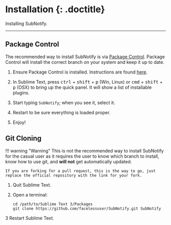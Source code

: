# Installation {: .doctitle}
Installing SubNotify.

---

## Package Control
The recommended way to install SubNotify is via [Package Control](https://packagecontrol.io/).  Package Control will install the correct branch on your system and keep it up to date.

1. Ensure Package Control is installed.  Instructions are found [here](https://packagecontrol.io/installation).

2. In Sublime Text, press <kbd>ctrl</kbd> + <kbd>shift</kbd> + <kbd>p</kbd> (Win, Linux) or <kbd>cmd</kbd> + <kbd>shift</kbd> + <kbd>p</kbd> (OSX) to bring up the quick panel.  It will show a list of installable plugins.

3. Start typing `SubNotify`; when you see it, select it.

4. Restart to be sure everything is loaded proper.

5. Enjoy!

## Git Cloning

!!! warning "Warning"
    This is not the recommended way to install SubNotify for the casual user as it requires the user to know which branch to install, know how to use git, and **will not** get automatically updated.

    If you are forking for a pull request, this is the way to go, just replace the official repository with the link for your fork.

1. Quit Sublime Text.

2. Open a terminal:

    ```
    cd /path/to/Sublime Text 3/Packages
    git clone https://github.com/facelessuser/SubNotify.git SubNotify
    ```

3 Restart Sublime Text.
